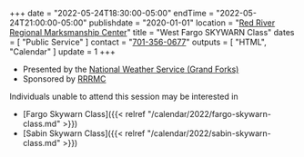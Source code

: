 +++
date = "2022-05-24T18:30:00-05:00"
endTime = "2022-05-24T21:00:00-05:00"
publishdate = "2020-01-01"
location = "[Red River Regional Marksmanship Center](/places/red-river-regional-marksmanship-center/)"
title = "West Fargo SKYWARN Class"
dates = [ "Public Service" ]
contact = "[701-356-0677](tel:701-356-0677)"
outputs = [ "HTML", "Calendar" ]
update = 1
+++
* Presented by the [National Weather Service (Grand Forks)](https://www.weather.gov/fgf/skywarn)
* Sponsored by [RRRMC](http://www.rrrmc.com/)

Individuals unable to attend this session may be interested in

* [Fargo Skywarn Class]({{< relref "/calendar/2022/fargo-skywarn-class.md" >}})
* [Sabin Skywarn Class]({{< relref "/calendar/2022/sabin-skywarn-class.md" >}})

